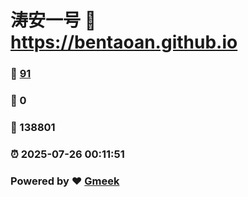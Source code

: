 # 涛安一号 :link: https://bentaoan.github.io 
### :page_facing_up: [91](https://bentaoan.github.io/tag.html) 
### :speech_balloon: 0 
### :hibiscus: 138801 
### :alarm_clock: 2025-07-26 00:11:51 
### Powered by :heart: [Gmeek](https://github.com/Meekdai/Gmeek)
